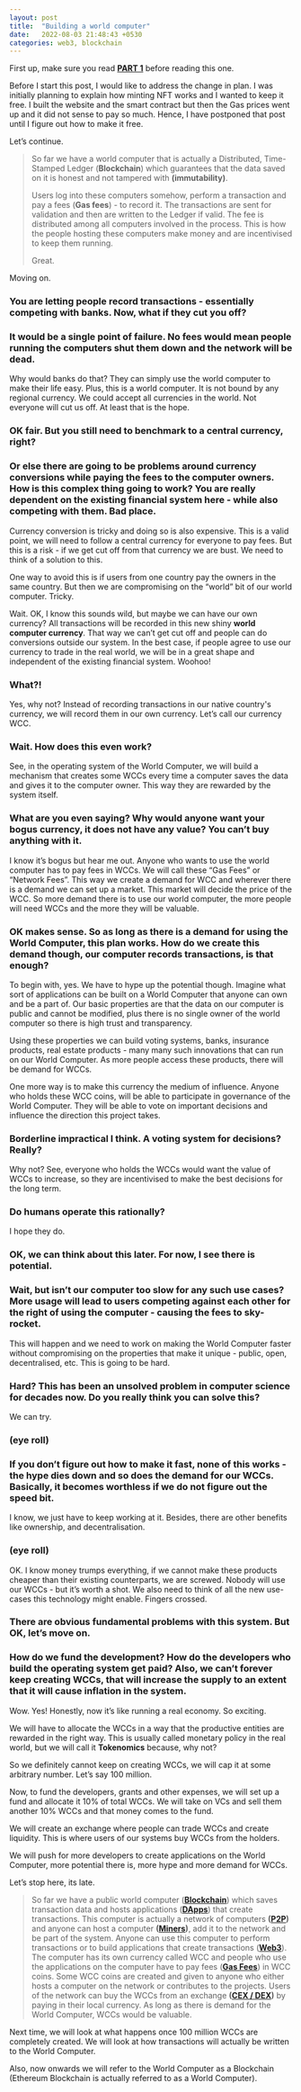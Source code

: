 ```yaml
---
layout: post
title:  "Building a world computer"
date:   2022-08-03 21:48:43 +0530
categories: web3, blockchain
---
```


First up, make sure you read [**PART 1**](https://blockchainpicnic.substack.com/p/imagine-a-world-computer?s=w) before reading this one.

Before I start this post, I would like to address the change in plan. I was initially planning to explain how minting NFT works and I wanted to keep it free. I built the website and the smart contract but then the Gas prices went up and it did not sense to pay so much. Hence, I have postponed that post until I figure out how to make it free.

Let’s continue.

> So far we have a world computer that is actually a Distributed, Time-Stamped Ledger (**Blockchain**) which guarantees that the data saved on it is honest and not tampered with **(immutability)**.
> 
> Users log into these computers somehow, perform a transaction and pay a fees (**Gas fees**) - to record it. The transactions are sent for validation and then are written to the Ledger if valid. The fee is distributed among all computers involved in the process. This is how the people hosting these computers make money and are incentivised to keep them running.
> 
> Great.

Moving on.

### You are letting people record transactions - essentially competing with banks. Now, what if they cut you off?

### It would be a single point of failure. No fees would mean people running the computers shut them down and the network will be dead.

Why would banks do that? They can simply use the world computer to make their life easy. Plus, this is a world computer. It is not bound by any regional currency. We could accept all currencies in the world. Not everyone will cut us off. At least that is the hope.

### OK fair. But you still need to benchmark to a central currency, right?

### Or else there are going to be problems around currency conversions while paying the fees to the computer owners. How is this complex thing going to work? You are really dependent on the existing financial system here - while also competing with them. Bad place.

Currency conversion is tricky and doing so is also expensive. This is a valid point, we will need to follow a central currency for everyone to pay fees. But this is a risk - if we get cut off from that currency we are bust. We need to think of a solution to this.

One way to avoid this is if users from one country pay the owners in the same country. But then we are compromising on the “world” bit of our world computer. Tricky.

Wait. OK, I know this sounds wild, but maybe we can have our own currency? All transactions will be recorded in this new shiny **world computer currency**. That way we can’t get cut off and people can do conversions outside our system. In the best case, if people agree to use our currency to trade in the real world, we will be in a great shape and independent of the existing financial system. Woohoo!

### What?!

Yes, why not? Instead of recording transactions in our native country's currency, we will record them in our own currency. Let’s call our currency WCC.

### Wait. How does this even work?

See, in the operating system of the World Computer, we will build a mechanism that creates some WCCs every time a computer saves the data and gives it to the computer owner. This way they are rewarded by the system itself.

### What are you even saying? Why would anyone want your bogus currency, it does not have any value? You can’t buy anything with it.

I know it’s bogus but hear me out. Anyone who wants to use the world computer has to pay fees in WCCs. We will call these “Gas Fees” or “Network Fees”. This way we create a demand for WCC and wherever there is a demand we can set up a market. This market will decide the price of the WCC. So more demand there is to use our world computer, the more people will need WCCs and the more they will be valuable.

### OK makes sense. So as long as there is a demand for using the World Computer, this plan works. How do we create this demand though, our computer records transactions, is that enough?

To begin with, yes. We have to hype up the potential though. Imagine what sort of applications can be built on a World Computer that anyone can own and be a part of. Our basic properties are that the data on our computer is public and cannot be modified, plus there is no single owner of the world computer so there is high trust and transparency.

Using these properties we can build voting systems, banks, insurance products, real estate products - many many such innovations that can run on our World Computer. As more people access these products, there will be demand for WCCs.

One more way is to make this currency the medium of influence. Anyone who holds these WCC coins, will be able to participate in governance of the World Computer. They will be able to vote on important decisions and influence the direction this project takes.

### Borderline impractical I think. A voting system for decisions? Really?

Why not? See, everyone who holds the WCCs would want the value of WCCs to increase, so they are incentivised to make the best decisions for the long term.

### Do humans operate this rationally?

I hope they do.

### OK, we can think about this later. For now, I see there is potential.

### Wait, but isn’t our computer too slow for any such use cases? More usage will lead to users competing against each other for the right of using the computer - causing the fees to sky-rocket.

This will happen and we need to work on making the World Computer faster without compromising on the properties that make it unique - public, open, decentralised, etc. This is going to be hard.

### Hard? This has been an unsolved problem in computer science for decades now. Do you really think you can solve this?

We can try.

### (eye roll)

### If you don’t figure out how to make it fast, none of this works - the hype dies down and so does the demand for our WCCs. Basically, it becomes worthless if we do not figure out the speed bit.

I know, we just have to keep working at it. Besides, there are other benefits like ownership, and decentralisation.

### (eye roll)

OK. I know money trumps everything, if we cannot make these products cheaper than their existing counterparts, we are screwed. Nobody will use our WCCs - but it’s worth a shot. We also need to think of all the new use-cases this technology might enable. Fingers crossed.

### There are obvious fundamental problems with this system. But OK, let’s move on.

### How do we fund the development? How do the developers who build the operating system get paid? Also, we can’t forever keep creating WCCs, that will increase the supply to an extent that it will cause inflation in the system.

Wow. Yes! Honestly, now it’s like running a real economy. So exciting.

We will have to allocate the WCCs in a way that the productive entities are rewarded in the right way. This is usually called monetary policy in the real world, but we will call it **Tokenomics** because, why not?

So we definitely cannot keep on creating WCCs, we will cap it at some arbitrary number. Let’s say 100 million.

Now, to fund the developers, grants and other expenses, we will set up a fund and allocate it 10% of total WCCs. We will take on VCs and sell them another 10% WCCs and that money comes to the fund.

We will create an exchange where people can trade WCCs and create liquidity. This is where users of our systems buy WCCs from the holders.

We will push for more developers to create applications on the World Computer, more potential there is, more hype and more demand for WCCs.

Let’s stop here, its late.

> So far we have a public world computer ([**Blockchain**](https://www.investopedia.com/terms/b/blockchain.asp)) which saves transaction data and hosts applications ([**DApps**](https://www.investopedia.com/terms/d/decentralized-applications-dapps.asp)) that create transactions. This computer is actually a network of computers **(**[**P2P**](https://www.investopedia.com/terms/p/peertopeer-p2p-service.asp)**)** and anyone can host a computer **(**[**Miners**](https://www.coinbase.com/learn/crypto-basics/what-is-mining)**)**, add it to the network and be part of the system. Anyone can use this computer to perform transactions or to build applications that create transactions ([**Web3**](https://www.investopedia.com/web-20-web-30-5208698)). The computer has its own currency called WCC and people who use the applications on the computer have to pay fees ([**Gas Fees**](https://www.investopedia.com/terms/g/gas-ethereum.asp)) in WCC coins. Some WCC coins are created and given to anyone who either hosts a computer on the network or contributes to the projects. Users of the network can buy the WCCs from an exchange **(**[**CEX / DEX**](https://trustwallet.com/blog/trading-on-cex-vs-dex)**)** by paying in their local currency. As long as there is demand for the World Computer, WCCs would be valuable.

Next time, we will look at what happens once 100 million WCCs are completely created. We will look at how transactions will actually be written to the World Computer.

Also, now onwards we will refer to the World Computer as a Blockchain (Ethereum Blockchain is actually referred to as a World Computer).
